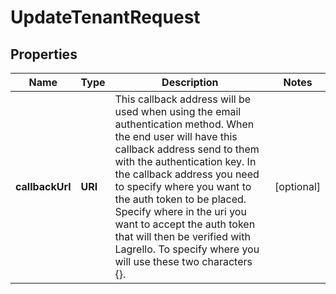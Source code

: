 

# UpdateTenantRequest


## Properties

Name | Type | Description | Notes
------------ | ------------- | ------------- | -------------
**callbackUrl** | **URI** | This callback address will be used when using the email authentication method. When the end user will have this callback address send to them with the authentication key. In the callback address you need to specify where you want to the auth token to be placed. Specify where in the uri you want to accept the auth token that will then be verified with Lagrello. To specify where you will use these two characters {}. |  [optional]



